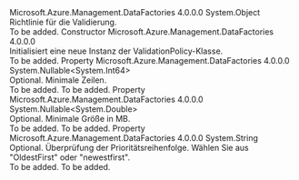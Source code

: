 <Type Name="ValidationPolicy" FullName="Microsoft.Azure.Management.DataFactories.Common.Models.ValidationPolicy">
  <TypeSignature Language="C#" Value="public class ValidationPolicy" />
  <TypeSignature Language="ILAsm" Value=".class public auto ansi beforefieldinit ValidationPolicy extends System.Object" />
  <TypeSignature Language="DocId" Value="T:Microsoft.Azure.Management.DataFactories.Common.Models.ValidationPolicy" />
  <TypeSignature Language="VB.NET" Value="Public Class ValidationPolicy" />
  <TypeSignature Language="F#" Value="type ValidationPolicy = class" />
  <AssemblyInfo>
    <AssemblyName>Microsoft.Azure.Management.DataFactories</AssemblyName>
    <AssemblyVersion>4.0.0.0</AssemblyVersion>
  </AssemblyInfo>
  <Base>
    <BaseTypeName>System.Object</BaseTypeName>
  </Base>
  <Interfaces />
  <Docs>
    <summary>
            Richtlinie für die Validierung.
            </summary>
    <remarks>To be added.</remarks>
  </Docs>
  <Members>
    <Member MemberName=".ctor">
      <MemberSignature Language="C#" Value="public ValidationPolicy ();" />
      <MemberSignature Language="ILAsm" Value=".method public hidebysig specialname rtspecialname instance void .ctor() cil managed" />
      <MemberSignature Language="DocId" Value="M:Microsoft.Azure.Management.DataFactories.Common.Models.ValidationPolicy.#ctor" />
      <MemberSignature Language="VB.NET" Value="Public Sub New ()" />
      <MemberType>Constructor</MemberType>
      <AssemblyInfo>
        <AssemblyName>Microsoft.Azure.Management.DataFactories</AssemblyName>
        <AssemblyVersion>4.0.0.0</AssemblyVersion>
      </AssemblyInfo>
      <Parameters />
      <Docs>
        <summary>
            Initialisiert eine neue Instanz der ValidationPolicy-Klasse.
            </summary>
        <remarks>To be added.</remarks>
      </Docs>
    </Member>
    <Member MemberName="MinimumRows">
      <MemberSignature Language="C#" Value="public Nullable&lt;long&gt; MinimumRows { get; set; }" />
      <MemberSignature Language="ILAsm" Value=".property instance valuetype System.Nullable`1&lt;int64&gt; MinimumRows" />
      <MemberSignature Language="DocId" Value="P:Microsoft.Azure.Management.DataFactories.Common.Models.ValidationPolicy.MinimumRows" />
      <MemberSignature Language="VB.NET" Value="Public Property MinimumRows As Nullable(Of Long)" />
      <MemberSignature Language="F#" Value="member this.MinimumRows : Nullable&lt;int64&gt; with get, set" Usage="Microsoft.Azure.Management.DataFactories.Common.Models.ValidationPolicy.MinimumRows" />
      <MemberType>Property</MemberType>
      <AssemblyInfo>
        <AssemblyName>Microsoft.Azure.Management.DataFactories</AssemblyName>
        <AssemblyVersion>4.0.0.0</AssemblyVersion>
      </AssemblyInfo>
      <ReturnValue>
        <ReturnType>System.Nullable&lt;System.Int64&gt;</ReturnType>
      </ReturnValue>
      <Docs>
        <summary>
            Optional. Minimale Zeilen.
            </summary>
        <value>To be added.</value>
        <remarks>To be added.</remarks>
      </Docs>
    </Member>
    <Member MemberName="MinimumSizeMB">
      <MemberSignature Language="C#" Value="public Nullable&lt;double&gt; MinimumSizeMB { get; set; }" />
      <MemberSignature Language="ILAsm" Value=".property instance valuetype System.Nullable`1&lt;float64&gt; MinimumSizeMB" />
      <MemberSignature Language="DocId" Value="P:Microsoft.Azure.Management.DataFactories.Common.Models.ValidationPolicy.MinimumSizeMB" />
      <MemberSignature Language="VB.NET" Value="Public Property MinimumSizeMB As Nullable(Of Double)" />
      <MemberSignature Language="F#" Value="member this.MinimumSizeMB : Nullable&lt;double&gt; with get, set" Usage="Microsoft.Azure.Management.DataFactories.Common.Models.ValidationPolicy.MinimumSizeMB" />
      <MemberType>Property</MemberType>
      <AssemblyInfo>
        <AssemblyName>Microsoft.Azure.Management.DataFactories</AssemblyName>
        <AssemblyVersion>4.0.0.0</AssemblyVersion>
      </AssemblyInfo>
      <ReturnValue>
        <ReturnType>System.Nullable&lt;System.Double&gt;</ReturnType>
      </ReturnValue>
      <Docs>
        <summary>
            Optional. Minimale Größe in MB.
            </summary>
        <value>To be added.</value>
        <remarks>To be added.</remarks>
      </Docs>
    </Member>
    <Member MemberName="ValidationPriorityOrder">
      <MemberSignature Language="C#" Value="public string ValidationPriorityOrder { get; set; }" />
      <MemberSignature Language="ILAsm" Value=".property instance string ValidationPriorityOrder" />
      <MemberSignature Language="DocId" Value="P:Microsoft.Azure.Management.DataFactories.Common.Models.ValidationPolicy.ValidationPriorityOrder" />
      <MemberSignature Language="VB.NET" Value="Public Property ValidationPriorityOrder As String" />
      <MemberSignature Language="F#" Value="member this.ValidationPriorityOrder : string with get, set" Usage="Microsoft.Azure.Management.DataFactories.Common.Models.ValidationPolicy.ValidationPriorityOrder" />
      <MemberType>Property</MemberType>
      <AssemblyInfo>
        <AssemblyName>Microsoft.Azure.Management.DataFactories</AssemblyName>
        <AssemblyVersion>4.0.0.0</AssemblyVersion>
      </AssemblyInfo>
      <ReturnValue>
        <ReturnType>System.String</ReturnType>
      </ReturnValue>
      <Docs>
        <summary>
            Optional. Überprüfung der Prioritätsreihenfolge.  Wählen Sie aus "OldestFirst" oder "newestfirst".
            </summary>
        <value>To be added.</value>
        <remarks>To be added.</remarks>
      </Docs>
    </Member>
  </Members>
</Type>